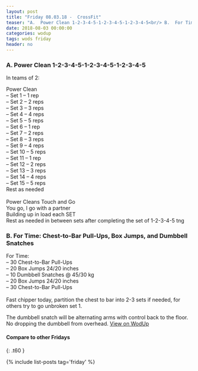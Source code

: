 ```yaml
---
layout: post
title: "Friday 08.03.18 -  CrossFit"
teaser: "A.  Power Clean 1-2-3-4-5-1-2-3-4-5-1-2-3-4-5<br/> B.  For Time: Chest-to-Bar Pull-Ups, Box Jumps, and Dumbbell Snatches"
date: 2018-08-03 00:00:00
categories: wodup
tags: wods friday
header: no
---
```



<h3>A.  Power Clean 1-2-3-4-5-1-2-3-4-5-1-2-3-4-5</h3>


In teams of 2:

Power Clean<br/>– Set 1 – 1 rep <br/>– Set 2 – 2 reps <br/>– Set 3 – 3 reps <br/>– Set 4 – 4 reps <br/>– Set 5 – 5 reps <br/>– Set 6 – 1 rep <br/>– Set 7 – 2 reps <br/>– Set 8 – 3 reps <br/>– Set 9 – 4 reps <br/>– Set 10 – 5 reps <br/>– Set 11 – 1 rep <br/>– Set 12 – 2 reps <br/>– Set 13 – 3 reps <br/>– Set 14 – 4 reps <br/>– Set 15 – 5 reps <br/>Rest as needed<br/><br/>Power Cleans Touch and Go<br/>
You go, I go with a partner<br/>
Building up in load each SET<br/>
Rest as needed in between sets after completing the set of 1-2-3-4-5 tng
<h3>B.  For Time: Chest-to-Bar Pull-Ups, Box Jumps, and Dumbbell Snatches</h3>
For Time:<br/>– 30 Chest-to-Bar Pull-Ups<br/>– 20 Box Jumps 24/20 inches<br/>– 10 Dumbbell Snatches @ 45/30 kg<br/>– 20 Box Jumps 24/20 inches<br/>– 30 Chest-to-Bar Pull-Ups<br/><br/>Fast chipper today, partition the chest to bar into 2-3 sets if needed, for others try to go unbroken set 1.

The dumbbell snatch will be alternating arms with control back to the floor.  No dropping the dumbbell from overhead. 
<a href="https://www.wodup.com/gyms/asphodel/wods/8132" target="blank">View on WodUp</a>


#### Compare to other Fridays
{: .t60 }

{% include list-posts tag='friday' %}